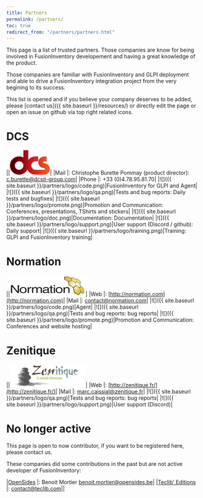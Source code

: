 ```yaml
---
title: Partners
permalink: /partners/
toc: true
redirect_from: "/partners/partners.html"
---
```


This page is a list of trusted partners. Those companies are know for being
involved in FusionInventory developement and having a great knowledge of the
product.

Those companies are familiar with FusionInventory and GLPI deployment and able
to drive a FusionInventory integration project from the very begining to its success.

This list is opened and if you believe your company deserves to be added, please
[contact us]({{ site.baseurl }}/resources/) or directly edit the page or open an issue
on github via top right related icons.

# DCS

||![DCS](/assets/partners/dcs.png)|
|Mail  |: Christophe Burette Pommay (product director): c.burette@dcsit-group.com|
|Phone |: +33 (0)4.78.95.81.70|
|![]({{ site.baseurl }}/partners/logo/code.png)|FusionInventory for GLPI and Agent|
|![]({{ site.baseurl }}/partners/logo/qa.png)|Tests and bug reports: Daily tests and bugfixes|
|![]({{ site.baseurl }}/partners/logo/promote.png)|Promotion and Communication: Conferences, presentations, TShirts and stickers|
|![]({{ site.baseurl }}/partners/logo/doc.png)|Documentation: Documentation|
|![]({{ site.baseurl }}/partners/logo/support.png)|User support (Discord / github): Daily support|
|![]({{ site.baseurl }}/partners/logo/training.png)|Training: GLPI and FusionInventory training|

# Normation

||![Normation](/assets/partners/normation.png)|
|Web  |: [http://normation.com](http://normation.com)|
|Mail |: contact@normation.com|
|![]({{ site.baseurl }}/partners/logo/code.png)|Agent|
|![]({{ site.baseurl }}/partners/logo/qa.png)|Tests and bug reports: bug reports|
|![]({{ site.baseurl }}/partners/logo/promote.png)|Promotion and Communication: Conferences and website hosting|

# Zenitique

||![Zenitique](/assets/partners/zenetique.jpg)|
|Web  |: [http://zenitique.fr/](http://zenitique.fr/)|
|Mail |: marc.caissial@zenitique.fr|
|![]({{ site.baseurl }}/partners/logo/qa.png)|Tests and bug reports: bug reports|
|![]({{ site.baseurl }}/partners/logo/support.png)|User support (Discord)|

# No longer active

This page is open to now contributor, if you want to be registered here, please contact us.

These companies did some contributions in the past but are not active developer of FusionInventory:

|[OpenSides](http://www.opensides.be) |: Benoit Mortier <benoit.mortier@opensides.be>|
|[Teclib' Editions](http://www.teclib-edition.com/en/contact-us/) |: contact@teclib.com||


